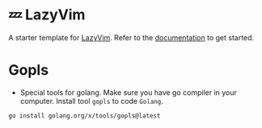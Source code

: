 # 💤 LazyVim

A starter template for [LazyVim](https://github.com/LazyVim/LazyVim).
Refer to the [documentation](https://lazyvim.github.io/installation) to get started.

# Gopls

- Special tools for golang. Make sure you have go compiler in your computer. Install tool `gopls` to code `Golang`.

```bash
go install golang.org/x/tools/gopls@latest
```
